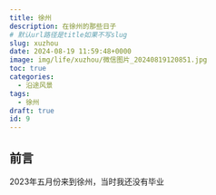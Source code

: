 ```yaml
---
title: 徐州
description: 在徐州的那些日子
# 默认url路径是title如果不写slug
slug: xuzhou
date: 2024-08-19 11:59:48+0000
image: img/life/xuzhou/微信图片_20240819120851.jpg
toc: true
categories:
  - 沿途风景
tags:
  - 徐州
draft: true
id: 9
---
```


## 前言
2023年五月份来到徐州，当时我还没有毕业